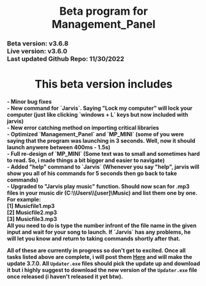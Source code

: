 <h1 align="center">Beta program for Management_Panel</h1>

<h3>
Beta version: v3.6.8<br>
Live version: v3.6.0<br>
Last updated Github Repo: 11/30/2022<br>
</h3>
<h1 align="center">This beta version includes</h1>
<h4>
- Minor bug fixes<br>
- New command for `Jarvis`. Saying "Lock my computer" will lock your computer (just like clicking `windows + L` keys but now included with jarvis)<br>
- New error catching method on importing critical libraries<br>
- Optimized `Management_Panel` and `MP_MINI` (some of you were saying that the program was launching in 3 seconds. Well, now it should launch anywere between 400ms - 1.5s)<br>
- Full re-design of `MP_MINI` (Some text was to small and sometimes hard to read. So, i made things a bit bigger and easier to navigate)<br>
- Added "help" command to `Jarvis` (Whenever you say "help", jarvis will show you all of his commands for 5 seconds then go back to take commands)<br>
- Upgraded to "Jarvis play music" function. Should now scan for .mp3 files in your music dir (C:\\Users\\[user]\Music) and list them one by one.<br>
  For example:<br>
    [1] Musicfile1.mp3<br>
    [2] Musicfile2.mp3<br>
    [3] Musicfile3.mp3<br>
    All you need to do is type the number infront of the file name in the given input and wait for your song to launch. If `Jarvis` has any problems, he will let you know and return to taking commands shortly after that.<br>

All of these are currently in progress so don't get to excited. Once all tasks listed above are complete, i will post them [Here](https://github.com/HyperNylium/Management_Panel) and will make the update 3.7.0. All `Updater.exe` files should pick the update up and download it but i highly suggest to download the new version of the `Updater.exe` file once released (i haven't released it yet btw).
</h4>
